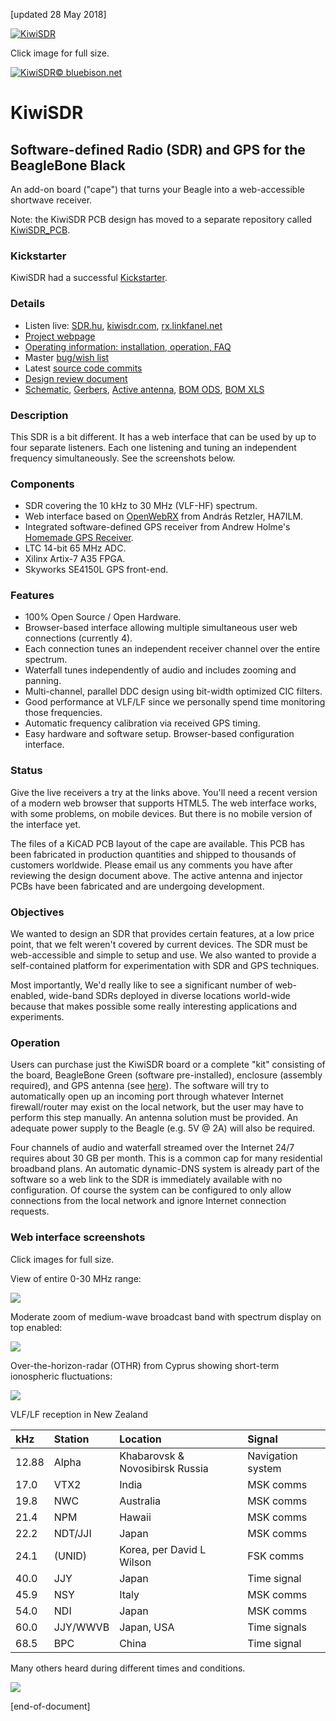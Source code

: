[updated 28 May 2018]

[![KiwiSDR](http://www.kiwisdr.com/ks/Seeed.sample.1.780px.jpg)](http://www.kiwisdr.com/ks/Seeed.sample.1.jpg)

Click image for full size.

[![KiwiSDR](http://www.kiwisdr.com/ks/kiwi-with-headphones.130x170.png)© bluebison.net](http://bluebison.net)

KiwiSDR
=======

Software-defined Radio (SDR) and GPS for the BeagleBone Black
----------------------------------------------------------------------

An add-on board ("cape") that turns your Beagle into a web-accessible shortwave receiver.

Note: the KiwiSDR PCB design has moved to a separate repository called [KiwiSDR_PCB](https://github.com/jks-prv/KiwiSDR_PCB/).

### Kickstarter
KiwiSDR had a successful [Kickstarter](https://www.kickstarter.com/projects/1575992013/kiwisdr-beaglebone-software-defined-radio-sdr-with/).

### Details

* Listen live: [SDR.hu](https://sdr.hu/?top=kiwi), [kiwisdr.com](http://kiwisdr.com/public), [rx.linkfanel.net](http://rx.linkfanel.net)
* [Project webpage](http://www.kiwisdr.com/)
* [Operating information: installation, operation, FAQ](http://www.kiwisdr.com/quickstart/)
* Master [bug/wish list](http://kiwisdr.com/bugs/)
* Latest [source code commits](https://github.com/jks-prv/Beagle_SDR_GPS/commits/master)
* [Design review document](https://www.dropbox.com/s/i1bjyp1acghnc16/KiwiSDR.design.review.pdf?dl=1)
* [Schematic](http://www.kiwisdr.com/docs/KiwiSDR/kiwi.schematic.pdf), [Gerbers](http://www.kiwisdr.com/docs/KiwiSDR/kiwi.gerbers.tar), [Active antenna](http://www.kiwisdr.com/docs/KiwiSDR/ant.pdf), [BOM ODS](http://www.kiwisdr.com/docs/KiwiSDR/kiwi.bom.ods), [BOM XLS](http://www.kiwisdr.com/docs/KiwiSDR/kiwi.bom.xls)

### Description
This SDR is a bit different. It has a web interface that can be used by up to four separate listeners. Each one listening and tuning an independent frequency simultaneously. See the screenshots below.

### Components
* SDR covering the 10 kHz to 30 MHz (VLF-HF) spectrum.
* Web interface based on [OpenWebRX](http://openwebrx.org/) from András Retzler, HA7ILM.
* Integrated software-defined GPS receiver from Andrew Holme's [Homemade GPS Receiver](http://www.aholme.co.uk/GPS/Main.htm).
* LTC 14-bit 65 MHz ADC.
* Xilinx Artix-7 A35 FPGA.
* Skyworks SE4150L GPS front-end.

### Features
* 100% Open Source / Open Hardware.
* Browser-based interface allowing multiple simultaneous user web connections (currently 4).
* Each connection tunes an independent receiver channel over the entire spectrum.
* Waterfall tunes independently of audio and includes zooming and panning.
* Multi-channel, parallel DDC design using bit-width optimized CIC filters.
* Good performance at VLF/LF since we personally spend time monitoring those frequencies.
* Automatic frequency calibration via received GPS timing.
* Easy hardware and software setup. Browser-based configuration interface.

### Status

Give the live receivers a try at the links above. You'll need a recent version of a modern web browser that supports HTML5. The web interface works, with some problems, on mobile devices. But there is no mobile version of the interface yet.

The files of a KiCAD PCB layout of the cape are available. This PCB has been fabricated in production quantities
and shipped to thousands of customers worldwide.
Please email us any comments you have after reviewing the design document above. The active antenna and injector PCBs have been fabricated and are undergoing development.

### Objectives

We wanted to design an SDR that provides certain features, at a low price point, that we felt weren't covered by current devices. The SDR must be web-accessible and simple to setup and use.
We also wanted to provide a self-contained platform for experimentation with SDR and GPS techniques. 

Most importantly, We'd really like to see a significant number of web-enabled, wide-band SDRs deployed in diverse locations world-wide because that makes possible some really interesting applications and experiments.

### Operation

Users can purchase just the KiwiSDR board or a complete "kit" consisting of the board, BeagleBone Green (software pre-installed), enclosure (assembly required), and GPS antenna (see [here](http://www.kiwisdr.com/)).
The software will try to automatically open up an incoming port through whatever Internet firewall/router may exist on the local network, but the user may have to perform this step manually. An antenna solution must be provided. An adequate power supply to the Beagle (e.g. 5V @ 2A) will also be required.

Four channels of audio and waterfall streamed over the Internet 24/7 requires about 30 GB per month. This is a common cap for many residential broadband plans. An automatic dynamic-DNS system is already part of the software so a web link to the SDR is immediately available with no configuration. Of course the system can be configured to only allow connections from the local network and ignore Internet connection requests.

### Web interface screenshots

Click images for full size.

View of entire 0-30 MHz range:

[![](http://www.kiwisdr.com/ks/ss.full.780px.jpg)](http://www.kiwisdr.com/ks/ss.full.jpg)


Moderate zoom of medium-wave broadcast band with spectrum display on top enabled:

[![](http://www.kiwisdr.com/ks/ss.MW.780px.jpg)](http://www.kiwisdr.com/ks/ss.MW.jpg)


Over-the-horizon-radar (OTHR) from Cyprus showing short-term ionospheric fluctuations:

[![](http://www.kiwisdr.com/ks/ss.Cyprus.780px.jpg)](http://www.kiwisdr.com/ks/ss.Cyprus.jpg)

VLF/LF reception in New Zealand

| kHz | Station | Location | Signal |
| :-- | :------ | :------- | :----- |
| 12.88 | Alpha | Khabarovsk & Novosibirsk Russia | Navigation system |
| 17.0 | VTX2 | India | MSK comms |
| 19.8 | NWC | Australia | MSK comms |
| 21.4 | NPM | Hawaii | MSK comms |
| 22.2 | NDT/JJI | Japan | MSK comms |
| 24.1 | (UNID) | Korea, per David L Wilson | FSK comms |
| 40.0 | JJY | Japan | Time signal |
| 45.9 | NSY | Italy | MSK comms |
| 54.0 | NDI | Japan | MSK comms |
| 60.0 | JJY/WWVB | Japan, USA | Time signals |
| 68.5 | BPC | China | Time signal |

Many others heard during different times and conditions.

[![](http://www.kiwisdr.com/ks/ss.VLF.LF.780px.jpg)](http://www.kiwisdr.com/ks/ss.VLF.LF.jpg)

[end-of-document]
